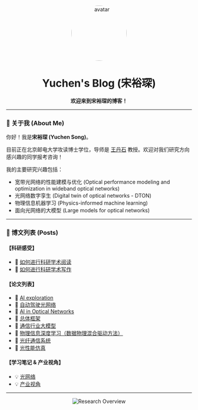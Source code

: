<div align="center">
  <img src="https://github.com/user-attachments/assets/8d51c2a6-20da-4a45-bcdf-32a2eb49e653" width="150" alt="avatar" style="border-radius:50%;"/>
  <h1>Yuchen's Blog (宋裕琛)</h1>
  <p><strong>欢迎来到宋裕琛的博客！</strong></p>
</div>

---

### 👋 关于我 (About Me)

你好！我是**宋裕琛 (Yuchen Song)**。

目前正在北京邮电大学攻读博士学位，导师是 [王丹石](https://see.bupt.edu.cn/info/1051/2196.htm) 教授。欢迎对我们研究方向感兴趣的同学报考咨询！

我的主要研究兴趣包括：
- 宽带光网络的性能建模与优化 (Optical performance modeling and optimization in wideband optical networks)
- 光网络数字孪生 (Digital twin of optical networks - DTON)
- 物理信息机器学习 (Physics-informed machine learning)
- 面向光网络的大模型 (Large models for optical networks)

---

### 📝 博文列表 (Posts)

#### 【科研感受】
- 📄 [如何进行科研学术阅读](https://cubewatermelon.github.io/post/%E3%80%90-ke-yan-gan-shou-%E3%80%91-ru-he-jin-xing-ke-yan-xue-shu-yue-du.html)
- 📄 [如何进行科研学术写作](https://cubewatermelon.github.io/post/%E3%80%90-ke-yan-gan-shou-%E3%80%91-ru-he-jin-xing-ke-yan-xue-shu-xie-zuo.html)

#### 【论文列表】
- 🔬 [AI exploration](https://cubewatermelon.github.io/post/%E3%80%90-lun-wen-lie-biao-%E3%80%91AI%20exploration.html)
- 🔬 [自动驾驶光网络](https://cubewatermelon.github.io/post/%E3%80%90-lun-wen-lie-biao-%E3%80%91-zi-dong-jia-shi-guang-wang-luo.html)
- 🔬 [AI in Optical Networks](https://cubewatermelon.github.io/post/%E3%80%90-lun-wen-lie-biao-%E3%80%91AI%20in%20Optical%20Networks.html)
- 🔬 [总体框架](https://cubewatermelon.github.io/post/%E3%80%90-lun-wen-lie-biao-%E3%80%91-zong-ti-kuang-jia.html)
- 🔬 [通信行业大模型](https://cubewatermelon.github.io/post/%E3%80%90-lun-wen-lie-biao-%E3%80%91-tong-xin-xing-ye-da-mo-xing.html)
- 🔬 [物理信息深度学习（数据物理混合驱动方法）](https://cubewatermelon.github.io/post/%E3%80%90-lun-wen-lie-biao-%E3%80%91-wu-li-xin-xi-shen-du-xue-xi-%EF%BC%88-shu-ju-wu-li-hun-he-qu-dong-fang-fa-%EF%BC%89.html)
- 🔬 [光纤通信系统](https://cubewatermelon.github.io/post/%E3%80%90-lun-wen-lie-biao-%E3%80%91-guang-xian-tong-xin-xi-tong.html)
- 🔬 [光性能仿真](https://cubewatermelon.github.io/post/%E3%80%90-lun-wen-lie-biao-%E3%80%91-guang-xing-neng-fang-zhen.html)

#### 【学习笔记 & 产业视角】
- 💡 [光网络](https://cubewatermelon.github.io/post/%E3%80%90-xue-xi-bi-ji-%E3%80%91-guang-wang-luo.html)
- 💡 [产业视角](https://cubewatermelon.github.io/post/chan-ye-shi-jiao.html)

---
<div align="center">
  <img src="https://github.com/user-attachments/assets/972b9dce-9e96-41f4-aee4-3c669f7383ca" alt="Research Overview" style="max-width: 80%;"/>
</div>
